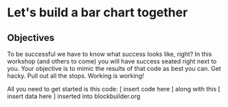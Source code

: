 # Let's build a bar chart together

## Objectives
To be successful we have to know what success looks like, right? In this workshop (and others to come) you will have success seated right next to you. Your objective is to mimic the results of that code as best you can. Get hacky. Pull out all the stops. Working is working!

All you need to get started is this code:
[ insert code here ] along with this [ insert data here ] inserted into blockbuilder.org

